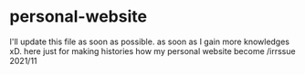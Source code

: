 # personal-website
I'll update this file as soon as possible. as soon as I gain more knowledges xD. here just for making histories how my personal website become /irrssue 2021/11 
